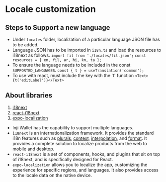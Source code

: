 # Locale customization

## Steps to Support a new language

* Under `locales` folder, localization of a particular language JSON file has to be added.
* Language JSON has to be imported in `i18n.ts` and load the resources to i18next as follows. `import fil from './locales/fil.json';` `const resources = { en, fil, ar, hi, kn, ta };`
* To ensure the language needs to be included in the const `SUPPORTED_LANGUAGES`. `const { t } = useTranslation('common');`
* To use with react, must include the key with the 't' function `<Text>{t('editLabel')}</Text>`

## About libraries

1. [i18next](https://www.i18next.com/)
2. [react-i18next](https://react.i18next.com/)
3. [expo-localization](https://docs.expo.dev/versions/latest/sdk/localization/)

* Inji Wallet has the capability to support multiple languages.
* `i18next` is an internationalization framework. It provides the standard i18n features such as [plurals](https://www.i18next.com/translation-function/plurals), [context](https://www.i18next.com/translation-function/context), [interpolation](https://www.i18next.com/translation-function/interpolation), and [format](https://www.i18next.com/translation-function/formatting). It provides a complete solution to localize products from the web to mobile and desktop.
* `react-i18next` is a set of components, hooks, and plugins that sit on top of i18next, and is specifically designed for React.
* `expo-localization` allows you to localize the app, customizing the experience for specific regions, and languages. It also provides access to the locale data on the native device.
